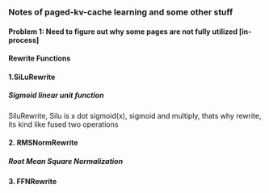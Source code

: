 ### Notes of paged-kv-cache learning and some other stuff
#### Problem 1: Need to figure out why some pages are not fully utilized [in-process]

#### Rewrite Functions
#### 1.SiLuRewrite
##### Sigmoid linear unit function
SiluRewrite, Silu is x dot sigmoid(x), sigmoid and multiply, thats why rewrite, its kind like fused two operations
#### 2. RMSNormRewrite
##### Root Mean Square Normalization
#### 3. FFNRewrite

